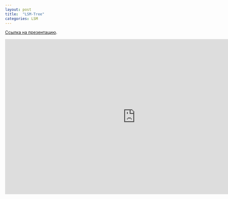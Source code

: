 ```yaml
---
layout: post
title:  "LSM-Tree"
categories: LSM
---
```


[Ссылка на презентацию][presentation].

<iframe width="854" height="510" src="https://www.youtube.com/embed/d5CkH-TVktI" frameborder="0" allowfullscreen></iframe>

[presentation]: {{site.baseurl}}/content/LSM.pptx
